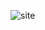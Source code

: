 
![site](https://user-images.githubusercontent.com/92333990/168935262-f6042476-9a50-4ad0-a8e4-b98ad74d53dd.jpg)
